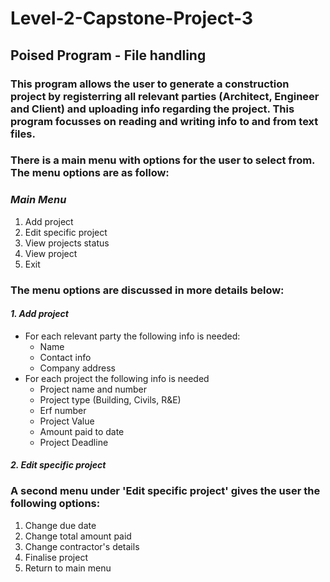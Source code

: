 # Level-2-Capstone-Project-3
## Poised Program - File handling
### This program allows the user to generate a construction project by registerring all relevant parties (Architect, Engineer and Client) and uploading info regarding the project. This program focusses on reading and writing info to and from text files.
### There is a main menu with options for the user to select from. The menu options are as follow:
### *Main Menu*
1. Add project
2. Edit specific project
3. View projects status
4. View project
5. Exit
### The menu options are discussed in more details below:
#### *1. Add project*
* For each relevant party the following info is needed:
  - Name
  - Contact info
  - Company address
* For each project the following info is needed
  - Project name and number
  - Project type (Building, Civils, R&E)
  - Erf number
  - Project Value
  - Amount paid to date
  - Project Deadline
#### *2. Edit specific project*
 
### A second menu under 'Edit specific project' gives the user the following options:
1. Change due date
2. Change total amount paid
3. Change contractor's details
4. Finalise project
5. Return to main menu
